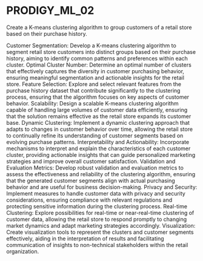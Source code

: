 # PRODIGY_ML_02

Create a K-means clustering algorithm to group customers of a retail store based on their purchase history.

Customer Segmentation:
Develop a K-means clustering algorithm to segment retail store customers into distinct groups based on their purchase history, aiming to identify common patterns and preferences within each cluster.
Optimal Cluster Number:
Determine an optimal number of clusters that effectively captures the diversity in customer purchasing behavior, ensuring meaningful segmentation and actionable insights for the retail store.
Feature Selection:
Explore and select relevant features from the purchase history dataset that contribute significantly to the clustering process, ensuring that the algorithm focuses on key aspects of customer behavior.
Scalability:
Design a scalable K-means clustering algorithm capable of handling large volumes of customer data efficiently, ensuring that the solution remains effective as the retail store expands its customer base.
Dynamic Clustering:
Implement a dynamic clustering approach that adapts to changes in customer behavior over time, allowing the retail store to continually refine its understanding of customer segments based on evolving purchase patterns.
Interpretability and Actionability:
Incorporate mechanisms to interpret and explain the characteristics of each customer cluster, providing actionable insights that can guide personalized marketing strategies and improve overall customer satisfaction.
Validation and Evaluation Metrics:
Develop robust validation and evaluation metrics to assess the effectiveness and reliability of the clustering algorithm, ensuring that the generated customer segments align with actual purchasing behavior and are useful for business decision-making.
Privacy and Security:
Implement measures to handle customer data with privacy and security considerations, ensuring compliance with relevant regulations and protecting sensitive information during the clustering process.
Real-time Clustering:
Explore possibilities for real-time or near-real-time clustering of customer data, allowing the retail store to respond promptly to changing market dynamics and adapt marketing strategies accordingly.
Visualization:
Create visualization tools to represent the clusters and customer segments effectively, aiding in the interpretation of results and facilitating communication of insights to non-technical stakeholders within the retail organization.
